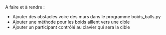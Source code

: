 A faire et à rendre :

- Ajouter des obstacles voire des murs dans le programme boids_balls.py
- Ajouter une méthode pour les boids aillent vers une cible
- Ajouter un participant contrôlé au clavier qui sera la cible